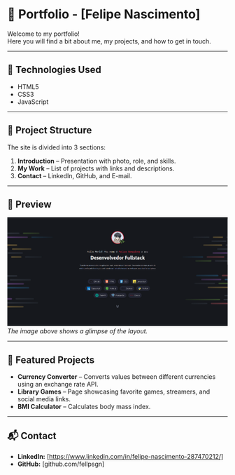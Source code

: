 # 💼 Portfolio - [Felipe Nascimento]

Welcome to my portfolio!  
Here you will find a bit about me, my projects, and how to get in touch.

---

## 🚀 Technologies Used
- HTML5
- CSS3
- JavaScript

---

## 📂 Project Structure
The site is divided into 3 sections:
1. **Introduction** – Presentation with photo, role, and skills.
2. **My Work** – List of projects with links and descriptions.
3. **Contact** – LinkedIn, GitHub, and E-mail.

---

## 📸 Preview
![Site Preview](./.github/preview.png)  
*The image above shows a glimpse of the layout.*

---

## 📌 Featured Projects
- **Currency Converter** – Converts values between different currencies using an exchange rate API.
- **Library Games** – Page showcasing favorite games, streamers, and social media links.
- **BMI Calculator** – Calculates body mass index.

---

## 📬 Contact
- **LinkedIn:** [https://www.linkedin.com/in/felipe-nascimento-287470212/]
- **GitHub:** [github.com/fellpsgn]

